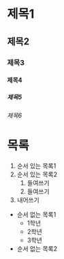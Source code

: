# 제목1
## 제목2
### 제목3
#### 제목4
##### 제목5
###### 제목6

# 목록
1. 순서 있는 목록1
2. 순서 있는 목록2
   1. 들여쓰기
   2. 들여쓰기
 3. 내어쓰기

- 순서 없는 목록1
     - 1학년
     - 2학년
     - 3학년
- 순서 없는 목록2
